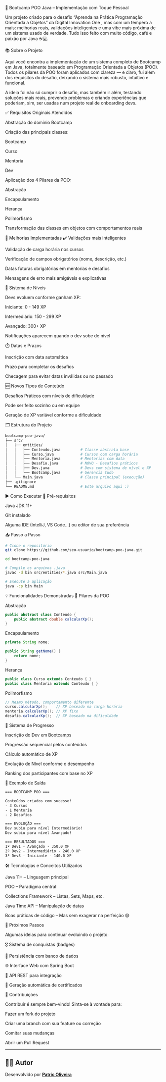 🚀 Bootcamp POO Java – Implementação com Toque Pessoal

Um projeto criado para o desafio “Aprenda na Prática Programação Orientada a Objetos” da Digital Innovation One
, mas com um tempero a mais: melhorias reais, validações inteligentes e uma vibe mais próxima de um sistema usado de verdade. Tudo isso feito com muito código, café e paixão por Java ☕💻.

📚 Sobre o Projeto

Aqui você encontra a implementação de um sistema completo de Bootcamp em Java, totalmente baseado em Programação Orientada a Objetos (POO). Todos os pilares da POO foram aplicados com clareza — e claro, fui além dos requisitos do desafio, deixando o sistema mais robusto, intuitivo e funcional.

A ideia foi não só cumprir o desafio, mas também ir além, testando soluções mais reais, prevendo problemas e criando experiências que poderiam, sim, ser usadas num projeto real de onboarding devs.

✅ Requisitos Originais Atendidos

Abstração do domínio Bootcamp

Criação das principais classes:

Bootcamp

Curso

Mentoria

Dev

Aplicação dos 4 Pilares da POO:

Abstração

Encapsulamento

Herança

Polimorfismo

Transformação das classes em objetos com comportamentos reais

🔧 Melhorias Implementadas
✔️ Validações mais inteligentes

Validação de carga horária nos cursos

Verificação de campos obrigatórios (nome, descrição, etc.)

Datas futuras obrigatórias em mentorias e desafios

Mensagens de erro mais amigáveis e explicativas

🧠 Sistema de Níveis

Devs evoluem conforme ganham XP:

Iniciante: 0 - 149 XP

Intermediário: 150 - 299 XP

Avançado: 300+ XP

Notificações aparecem quando o dev sobe de nível

⏱️ Datas e Prazos

Inscrição com data automática

Prazo para completar os desafios

Checagem para evitar datas inválidas ou no passado

🆕 Novos Tipos de Conteúdo

Desafios Práticos com níveis de dificuldade

Pode ser feito sozinho ou em equipe

Geração de XP variável conforme a dificuldade

🗂️ Estrutura do Projeto
```bash
bootcamp-poo-java/
├── src/
│   ├── entities/
│   │   ├── Conteudo.java         # Classe abstrata base
│   │   ├── Curso.java            # Cursos com carga horária
│   │   ├── Mentoria.java         # Mentorias com data
│   │   ├── Desafio.java          # NOVO - Desafios práticos
│   │   ├── Dev.java              # Devs com sistema de nível e XP
│   │   └── Bootcamp.java         # Gerencia tudo
│   └── Main.java                 # Classe principal (execução)
├── .gitignore
└── README.md                     # Este arquivo aqui :)
```
▶️ Como Executar
🔑 Pré-requisitos

Java JDK 11+

Git instalado

Alguma IDE (IntelliJ, VS Code...) ou editor de sua preferência

📥 Passo a Passo
```bash
# Clone o repositório
git clone https://github.com/seu-usuario/bootcamp-poo-java.git

cd bootcamp-poo-java

# Compile os arquivos .java
javac -d bin src/entities/*.java src/Main.java

# Execute a aplicação
java -cp bin Main
```
💡 Funcionalidades Demonstradas
🔹 Pilares da POO

Abstração
```java
public abstract class Conteudo {
    public abstract double calcularXp();
}
```
Encapsulamento
```java
private String nome;

public String getNome() {
    return nome;
}
```
Herança
```java
public class Curso extends Conteudo { }
public class Mentoria extends Conteudo { }
```
Polimorfismo
```java
// Mesmo método, comportamento diferente
curso.calcularXp();    // XP baseado na carga horária
mentoria.calcularXp(); // XP fixo
desafio.calcularXp();  // XP baseado na dificuldade
```
🧭 Sistema de Progresso

Inscrição do Dev em Bootcamps

Progressão sequencial pelos conteúdos

Cálculo automático de XP

Evolução de Nível conforme o desempenho

Ranking dos participantes com base no XP

🧾 Exemplo de Saída
```txt
=== BOOTCAMP POO ===

Conteúdos criados com sucesso!
- 3 Cursos
- 1 Mentoria
- 2 Desafios

=== EVOLUÇÃO ===
Dev subiu para nível Intermediário!
Dev subiu para nível Avançado!

=== RESULTADOS ===
1º Dev1 - Avançado - 350.0 XP
2º Dev2 - Intermediário - 240.0 XP
3º Dev3 - Iniciante - 140.0 XP
```

🛠️ Tecnologias e Conceitos Utilizados

Java 11+ – Linguagem principal

POO – Paradigma central

Collections Framework – Listas, Sets, Maps, etc.

Java Time API – Manipulação de datas

Boas práticas de código – Mas sem exagerar na perfeição 😄

🔮 Próximos Passos

Algumas ideias para continuar evoluindo o projeto:

🎖️ Sistema de conquistas (badges)

💾 Persistência com banco de dados

🌐 Interface Web com Spring Boot

📡 API REST para integração

🧾 Geração automática de certificados

🤝 Contribuições

Contribuir é sempre bem-vindo! Sinta-se à vontade para:

Fazer um fork do projeto

Criar uma branch com sua feature ou correção

Comitar suas mudanças

Abrir um Pull Request

---

## 👨‍💻 Autor

Desenvolvido por [**Patric Oliveira**](https://patricoliveira.com.br) 

